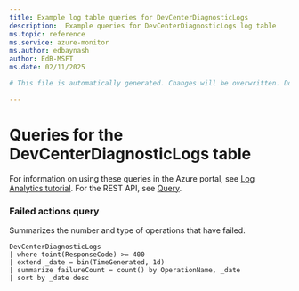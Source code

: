 ```yaml
---
title: Example log table queries for DevCenterDiagnosticLogs
description:  Example queries for DevCenterDiagnosticLogs log table
ms.topic: reference
ms.service: azure-monitor
ms.author: edbaynash
author: EdB-MSFT
ms.date: 02/11/2025

# This file is automatically generated. Changes will be overwritten. Do not change this file directly. 

---
```


# Queries for the DevCenterDiagnosticLogs table

For information on using these queries in the Azure portal, see [Log Analytics tutorial](/azure/azure-monitor/logs/log-analytics-tutorial). For the REST API, see [Query](/rest/api/loganalytics/query).


### Failed actions query  


Summarizes the number and type of operations that have failed.  

```query
DevCenterDiagnosticLogs
| where toint(ResponseCode) >= 400 
| extend _date = bin(TimeGenerated, 1d)
| summarize failureCount = count() by OperationName, _date
| sort by _date desc
```

